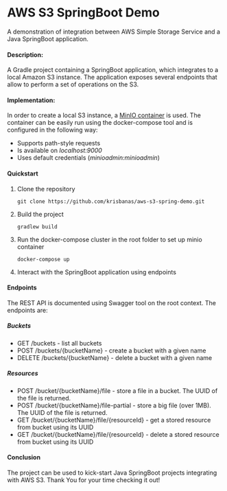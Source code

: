# AWS S3 SpringBoot Demo
A demonstration of integration between AWS Simple Storage Service and a Java SpringBoot application.

#### Description:
A Gradle project containing a SpringBoot application, 
which integrates to a local Amazon S3 instance. 
The application exposes several endpoints that allow 
to perform a set of operations on the S3.

#### Implementation:
In order to create a local S3 instance, a [MinIO container](https://min.io/) is used.
The container can be easily run using the docker-compose tool and is configured in the following way:
- Supports path-style requests
- Is available on _localhost:9000_
- Uses default credentials (_minioadmin:minioadmin_)

#### Quickstart
1. Clone the repository
    
    `git clone https://github.com/krisbanas/aws-s3-spring-demo.git`

2. Build the project
    
    `gradlew build`

3. Run the docker-compose cluster in the root folder to set up minio container

    `docker-compose up`
    
4. Interact with the SpringBoot application using endpoints

#### Endpoints
The REST API is documented using Swagger tool on the root context.
The endpoints are:

##### Buckets
- GET /buckets - list all buckets
- POST /buckets/{bucketName} - create a bucket with a given name
- DELETE /buckets/{bucketName} - delete a bucket with a given name
##### Resources
- POST /bucket/{bucketName}/file - store a file in a bucket. The UUID of the file is returned.
- POST /bucket/{bucketName}/file-partial - store a big file (over 1MB). The UUID of the file is returned.
- GET /bucket/{bucketName}/file/{resourceId} - get a stored resource from bucket using its UUID
- GET /bucket/{bucketName}/file/{resourceId} - delete a stored resource from bucket using its UUID

#### Conclusion
The project can be used to kick-start Java SpringBoot projects integrating with AWS S3.
Thank You for your time checking it out!